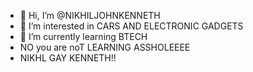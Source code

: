 - 👋 Hi, I’m @NIKHILJOHNKENNETH
- 👀 I’m interested in CARS AND ELECTRONIC GADGETS
- 🌱 I’m currently learning BTECH
- NO you are noT LEARNING ASSHOLEEEE
- NIKHL GAY KENNETH!!
